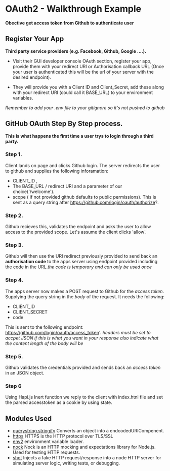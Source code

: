 
# OAuth2 - Walkthrough Example

**Obective get access token from Github to authenticate user**

## Register Your App
**Third party service providers (e.g. Facebook, Github, Google ....).**
 
- Visit their GUI developer console OAuth section, register your app, provide them with your redirect URI or Authorisation callback URL (Once your user is authenticated this will be the url of your server with the desired endpoint).

- They will provide you with a Client ID and Client_Secret, add these along with your redirect URI (could call it BASE_URL) to your environment variables. 

*Remember to add your .env file to your gitignore so it's not pushed to github*

## GitHub OAuth Step By Step process.
**This is what happens the first time a user trys to login through a third party.**

### Step 1.
Client lands on page and clicks Github login. The server redirects the user to github and supplies the following inforamation: 
- CLIENT_ID , 
- The BASE_URL / redirect URI and a parameter of our choice('/welcome').
- scope ( if not provided github defaults to public permissions).
  This is sent as a query string after https://github.com/login/oauth/authorize?.

### Step 2.
Github recieves this, validates the endpoint and asks the user to allow     access to the provided scope. Let's assume the client clicks 'allow'.

### Step 3.
Github will then use the URI redirect previously provided to send back an **authorisation code** to the apps server using endpoint provided including the code in the URL.*the code is temporary and can only be used once*

### Step 4.
The apps server now makes a POST request to Github for the *access token*. Supplying the query string in the *body* of the request. It needs the following: 
- CLIENT_ID
- CLIENT_SECRET
- code

This is sent to the following endpoint: https://github.com/login/oauth/access_token'. *headers must be set to accpet JSON if this is what you want in your response also indicate what the content length of the body will be*

### Step 5.

Github validates the credentials provided and sends back an *access token* in an JSON object. 

### Step 6 

Using Hapi.js Inert function we reply to the client with index.htnl file and set the parsed accesstoken as a cookie by using state. 

## Modules Used 

- [querystring.stringify](https://nodejs.org/api/querystring.html) Converts an object into a endcodedURICompenent.
- [https](https://nodejs.org/api/https.html) HTTPS is the HTTP protocol over TLS/SSL
- [env2](https://github.com/dwyl/env2) environment variable loader.
- [nock](https://docs.omniref.com/js/npm/nock/0.10.7) Nock is an HTTP mocking and expectations library for Node.js. Used for testing HTTP requests. 
- [shot](https://github.com/hapijs/shot) Injects a fake HTTP request/response into a node HTTP server for simulating server logic, writing tests, or debugging. 







    
